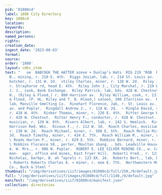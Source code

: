 ```yaml
---
pid: '01080cd'
label: 1886 City Directory
key: 1886cd
location: 
keywords: 
description: 
named_persons: 
rights: 
creation_date: 
ingest_date: '2023-08-03'
format: 
source: 
order: '1080'
layout: cmhc_item
text: "   oe  BABCOGK THE HATTER azexe + Dunlap’s Hats  RIG 219 ‘ROB  Riggs Joseph
  B., mining, r. 210 E. 4th.  Riggs Josiah, lab, r. 214 St. Louis av.  Riley Charles,
  butcher, r. 131 W. 2d.  vtiley Charles, miner, r. 128 W. 2d.  Riley James, lab,
  r. Strayhorse rd, head E. 4th.  Riley John J., City Marshal, r. 219 W. 7th.  Riley
  J. J., cook, Bank Exchange.  Riley Patrick, lab, bds. 428 W. Chestnut.  Riley Patrick
  H., (Riley & Flood,) r. 800 Harrison av.  Riley William, cook, r. 131 W. 2d.  Riley
  & Flood, (P. HL. Riley and T. B. Hlood,) saloon, 300 ITarrison av.  Rinda John,
  lab, Manville Smelting Co.  Rinehart Florence, Jab, r. St. Louis av., bet. Harrison
  av. and Poplar.  Ringdall Andrew J., r. 118 W. 2d.  ~ Ringle David, stamp mill,
  r. 418 W. 4th.  Rinker Thomas, miner, r. 226 E. 4th.  Ritter George W., smelter,
  r. 428 W. Chestnut.  Ritter Henry F., conductor, r. 428 W. Chestnut.  Ritter Walter,
  musician, r. 139 W. 8th.  Rivers Albert, lab, r. 142 S. Hemlock.  Rivers H., lab,
  Harrison Red. Wks.  Rivoux F., r. 112 W. 3d.  Roach Charles, musician, L. A. Johnson.
  r. 130 W. 2d.  Roach Michael, miner, r. 506 E. 5th.  Roach Mollie Miss, r. 115 E.
  3d.  Roach Timothy, miner, r. 434 E. 7th.  Roach William M., miner, r. 702 E. 5th.
  \ Roads Harlen P., miner, r. 629 E. 5th.  Robbins Bernard, miner, r. 428 E. 6th.
  \ Robbins Florance S8., porter, Moulton ibang. . bds. Leadville House.  Roberson
  A. W. Mrs., r. 906 N. Poplar.  ROBERT E. LEE SILVER MINING CO., w. Cc. Boschen,
  man-  ager, office and mines, Kast Fryer Hill.  Roberti Fred., r. 123 E. 2d.  Roberti
  Nicholas, barkpr, B. oh “eprels r. 123 EK. 2d.  Roberts Bert., lab, D. & R. Ry.
  \ Roberts Roberts Charles A. » miner, r. eee E. 7th.  Northwestern Mutual Life Ins,
  Co., Buck & Steel "
thumbnail: "/img/derivatives/iiif/images/01080cd/full/250,/0/default.jpg"
full: "/img/derivatives/iiif/images/01080cd/full/1140,/0/default.jpg"
manifest: "/img/derivatives/iiif/01080cd/manifest.json"
collection: directories
---
```

